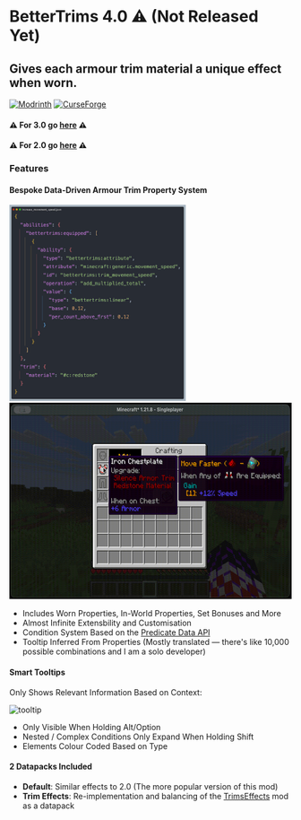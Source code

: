 BetterTrims 4.0 :warning: (Not Released Yet)
================
## Gives each armour trim material a unique effect when worn.

[![Modrinth](https://img.shields.io/modrinth/dt/bettertrims?color=00AF5C&label=downloads&logo=modrinth)](https://modrinth.com/mod/bettertrims)
[![CurseForge](https://cf.way2muchnoise.eu/full_821752_downloads.svg)](https://curseforge.com/minecraft/mc-mods/better-trims)

#### :warning: For 3.0 go [here](<https://github.com/Bawnorton/BetterTrims/blob/stonecutter/README.md>) :warning:
#### :warning: For 2.0 go [here](<https://github.com/Bawnorton/BetterTrims/blob/main/README.md>) :warning:

### Features
#### Bespoke Data-Driven Armour Trim Property System

<p float="left">
    <img src="docs/images/example_data_file.png" alt="data_file" height="350"/>
    <img src="docs/images/redstone.gif" alt="in_game" height="350"/>
</p>

  - Includes Worn Properties, In-World Properties, Set Bonuses and More
  - Almost Infinite Extensbility and Customisation
  - Condition System Based on the [Predicate Data API](https://minecraft.wiki/w/Predicate)
  - Tooltip Inferred From Properties (Mostly translated — there's like 10,000 possible combinations and I am a solo developer)

#### Smart Tooltips
Only Shows Relevant Information Based on Context:

<img src="docs/images/gold.gif" alt="tooltip" height="350"/>

  - Only Visible When Holding Alt/Option 
  - Nested / Complex Conditions Only Expand When Holding Shift
  - Elements Colour Coded Based on Type

#### 2 Datapacks Included
  - **Default**: Similar effects to 2.0 (The more popular version of this mod)
  - **Trim Effects**: Re-implementation and balancing of the [TrimsEffects](https://modrinth.com/mod/trimseffects) mod as a datapack